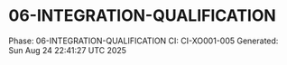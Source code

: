 # 06-INTEGRATION-QUALIFICATION
Phase: 06-INTEGRATION-QUALIFICATION
CI: CI-XO001-005
Generated: Sun Aug 24 22:41:27 UTC 2025
